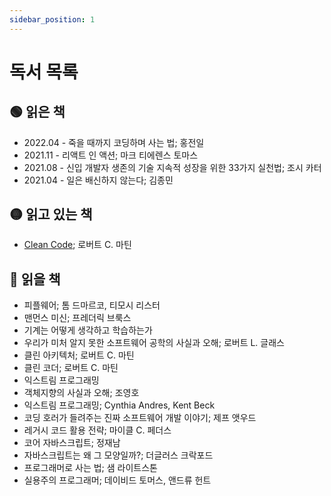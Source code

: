 ```yaml
---
sidebar_position: 1
---
```


# 독서 목록

## 🟢 읽은 책


- 2022.04 - 죽을 때까지 코딩하며 사는 법; 홍전일
- 2021.11 - 리액트 인 액션; 마크 티에렌스 토마스
- 2021.08 - 신입 개발자 생존의 기술 지속적 성장을 위한 33가지 실천법; 조시 카터
- 2021.04 - 일은 배신하지 않는다; 김종민
## 🟡 읽고 있는 책

- [Clean Code]((./01_cleanCode.md)); 로버트 C. 마틴

## 🔴 읽을 책

- 피플웨어; 톰 드마르코, 티모시 리스터
- 맨먼스 미신; 프레더릭 브룩스
- 기계는 어떻게 생각하고 학습하는가
- 우리가 미처 알지 못한 소프트웨어 공학의 사실과 오해; 로버트 L. 글래스
- 클린 아키텍처; 로버트 C. 마틴
- 클린 코더; 로버트 C. 마틴
- 익스트림 프로그래밍 
- 객체지향의 사실과 오해; 조영호
- 익스트림 프로그래밍; Cynthia Andres, Kent Beck
- 코딩 호러가 들려주는 진짜 소프트웨어 개발 이야기; 제프 앳우드
- 레거시 코드 활용 전략; 마이클 C. 페더스
- 코어 자바스크립트; 정재남
- 자바스크립트는 왜 그 모양일까?; 더글러스 크락포드
- 프로그래머로 사는 법; 샘 라이트스톤
- 실용주의 프로그래머; 데이비드 토머스, 앤드류 헌트
